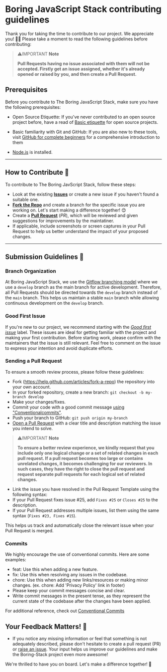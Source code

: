 # Boring JavaScript Stack contributing guidelines

Thank you for taking the time to contribute to our project. We appreciate you! 🫶🏽 Please take a moment to read the following guidelines before contributing:

> ⚠️IMPORTANT **Note**
>
> **Pull Requests having no issue associated with them will not be accepted. Firstly get an issue assigned, whether it's already opened or raised by you, and then create a Pull Request.**

## Prerequisites
Before you contribute to  The Boring JavaScript Stack, make sure you have the following prerequisites:

- Open Source Etiquette: If you've never contributed to an open source project before, have a read of [Basic etiquette](https://developer.mozilla.org/en-US/docs/MDN/Community/Open_source_etiquette) for open source projects.

- Basic familiarity with Git and GitHub: If you are also new to these tools, visit [GitHub for complete beginners](https://developer.mozilla.org/en-US/docs/MDN/Contribute/GitHub_beginners) for a comprehensive introduction to them

- [Node.js](https://nodejs.org/) is installed.

---

## How to Contribute 🤔
To contribute to The Boring JavScript Stack, follow these steps:

- Look at the existing [**Issues**](https://github.com/sailscastshq/boring-stack/issues) or create a new issue if you haven't found a suitable one.
- [**Fork the Repo**](https://github.com/sailscastshq/boring-stack/issues) and create a branch for the specific issue you are working on. Let's start making a difference together! 😊
- Create a **[Pull Request](https://github.com/sailscastshq/boring-stack)** (_PR_), which will be reviewed and given suggestions for improvements by the maintatiner.
- If applicable, include screenshots or screen captures in your Pull Request to help us better understand the impact of your proposed changes.

---

## Submission Guidelines 📝

### Branch Organization

At Boring JavaScript Stack, we use the [Gitflow branching model](https://www.atlassian.com/git/tutorials/comparing-workflows/gitflow-workflow) where we use a `develop` branch as the main branch for active development. Therefore, all Pull Requests should be directed towards the `develop` branch instead of the `main` branch. This helps us maintain a stable `main` branch while allowing continuous development on the `develop` branch.

### Good First Issue

If you're new to our project, we recommend starting with the [_Good first issue_](https://github.com/sailscastshq/boring-stack/issues) label. These issues are ideal for getting familiar with the project and making your first contribution. Before starting work, please confirm with the maintainers that the issue is still relevant. Feel free to comment on the issue to express your intention and avoid duplicate efforts.

### Sending a Pull Request

To ensure a smooth review process, please follow these guidelines:
- Fork (https://help.github.com/articles/fork-a-repo) the repository into your own account.
- In your forked repository, create a new branch: `git checkout -b my-branch develop`
- Make your changes/fixes.
- Commit your code with a good commit message [using "Conventionalcommits"](https://www.conventionalcommits.org/en/v1.0.0/).
- Push your branch to GitHub: `git push origin my-branch`
- [Open a Pull Request](https://help.github.com/articles/using-pull-requests/) with a clear title and description matching the issue you intend to solve.

> ⚠️IMPORTANT **Note**
>
> **To ensure a better review experience, we kindly request that you include only one logical change or a set of related changes in each pull request. If a pull request becomes too large or contains unrelated changes, it becomes challenging for our reviewers. In such cases, they have the right to close the pull request and request separate pull requests for each logical set of related changes.**

   - Link the issue you have resolved in the Pull Request Template using the following syntax:
   - If your Pull Request fixes issue #25, add `Fixes #25` or `Closes #25` to the description.
   - If your Pull Request addresses multiple issues, list them using the same syntax (`Fixes #23, Fixes #15`).

   This helps us track and automatically close the relevant issue when your Pull Request is merged.

### Commits

 We highly encourage the use of conventional commits. Here are some examples:

  - feat: Use this when adding a new feature.
  - fix: Use this when resolving any issues in the codebase.
  - chore: Use this when adding new links/resources or making minor changes.
    (ex. chore: Add 'Privacy Policy' link in footer)
  - Please keep your commit messages concise and clear.
  - Write commit messages in the present tense, as they represent the current state of the codebase after the changes have been applied.

For additional reference, check out [Conventional Commits](https://www.conventionalcommits.org/en/v1.0.0/)

## Your Feedback Matters! 💬

- If you notice any missing information or feel that something is not adequately described, please don't hesitate to create a pull request (PR) or [raise an issue](https://github.com/sailscastshq/boring-stack/issues). Your input helps us improve our guidelines and make the Boring-Stack project even more awesome!

We're thrilled to have you on board. Let's make a difference together! 🚀